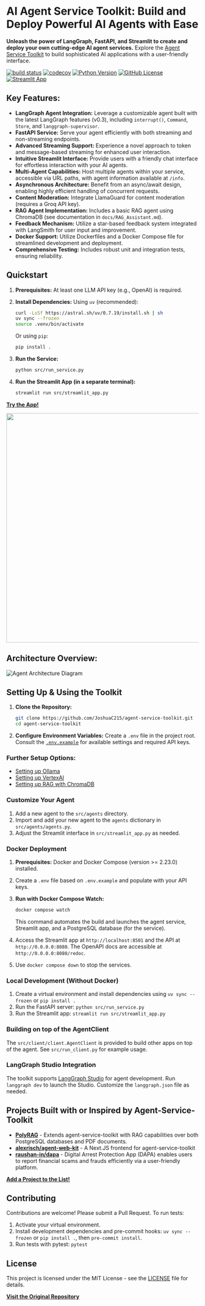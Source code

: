 # AI Agent Service Toolkit: Build and Deploy Powerful AI Agents with Ease

**Unleash the power of LangGraph, FastAPI, and Streamlit to create and deploy your own cutting-edge AI agent services.** Explore the [Agent Service Toolkit](https://github.com/JoshuaC215/agent-service-toolkit) to build sophisticated AI applications with a user-friendly interface.

[![build status](https://github.com/JoshuaC215/agent-service-toolkit/actions/workflows/test.yml/badge.svg)](https://github.com/JoshuaC215/agent-service-toolkit/actions/workflows/test.yml)
[![codecov](https://codecov.io/github/JoshuaC215/agent-service-toolkit/graph/badge.svg?token=5MTJSYWD05)](https://codecov.io/github/JoshuaC215/agent-service-toolkit)
[![Python Version](https://img.shields.io/python/required-version-toml?tomlFilePath=https%3A%2F%2Fraw.githubusercontent.com%2FJoshuaC215%2Fagent-service-toolkit%2Frefs%2Fheads%2Fmain%2Fpyproject.toml)](https://github.com/JoshuaC215/agent-service-toolkit/blob/main/pyproject.toml)
[![GitHub License](https://img.shields.io/github/license/JoshuaC215/agent-service-toolkit)](https://github.com/JoshuaC215/agent-service-toolkit/blob/main/LICENSE)
[![Streamlit App](https://static.streamlit.io/badges/streamlit_badge_black_red.svg)](https://agent-service-toolkit.streamlit.app/)

## Key Features:

*   **LangGraph Agent Integration:** Leverage a customizable agent built with the latest LangGraph features (v0.3), including `interrupt()`, `Command`, `Store`, and `langgraph-supervisor`.
*   **FastAPI Service:** Serve your agent efficiently with both streaming and non-streaming endpoints.
*   **Advanced Streaming Support:** Experience a novel approach to token and message-based streaming for enhanced user interaction.
*   **Intuitive Streamlit Interface:** Provide users with a friendly chat interface for effortless interaction with your AI agents.
*   **Multi-Agent Capabilities:** Host multiple agents within your service, accessible via URL paths, with agent information available at `/info`.
*   **Asynchronous Architecture:** Benefit from an async/await design, enabling highly efficient handling of concurrent requests.
*   **Content Moderation:** Integrate LlamaGuard for content moderation (requires a Groq API key).
*   **RAG Agent Implementation:** Includes a basic RAG agent using ChromaDB (see documentation in `docs/RAG_Assistant.md`).
*   **Feedback Mechanism:** Utilize a star-based feedback system integrated with LangSmith for user input and improvement.
*   **Docker Support:** Utilize Dockerfiles and a Docker Compose file for streamlined development and deployment.
*   **Comprehensive Testing:** Includes robust unit and integration tests, ensuring reliability.

## Quickstart

1.  **Prerequisites:** At least one LLM API key (e.g., OpenAI) is required.
2.  **Install Dependencies:** Using `uv` (recommended):

    ```bash
    curl -LsSf https://astral.sh/uv/0.7.19/install.sh | sh
    uv sync --frozen
    source .venv/bin/activate
    ```
    Or using `pip`:
    ```bash
    pip install .
    ```
3.  **Run the Service:**

    ```bash
    python src/run_service.py
    ```
4.  **Run the Streamlit App (in a separate terminal):**

    ```bash
    streamlit run src/streamlit_app.py
    ```

**[Try the App!](https://agent-service-toolkit.streamlit.app/)**

<a href="https://agent-service-toolkit.streamlit.app/"><img src="media/app_screenshot.png" width="600"></a>

## Architecture Overview:

![Agent Architecture Diagram](media/agent_architecture.png)

## Setting Up & Using the Toolkit

1.  **Clone the Repository:**

    ```bash
    git clone https://github.com/JoshuaC215/agent-service-toolkit.git
    cd agent-service-toolkit
    ```
2.  **Configure Environment Variables:** Create a `.env` file in the project root.  Consult the [`.env.example`](./.env.example) for available settings and required API keys.

### Further Setup Options:

*   [Setting up Ollama](docs/Ollama.md)
*   [Setting up VertexAI](docs/VertexAI.md)
*   [Setting up RAG with ChromaDB](docs/RAG_Assistant.md)

### Customize Your Agent

1.  Add a new agent to the `src/agents` directory.
2.  Import and add your new agent to the `agents` dictionary in `src/agents/agents.py`.
3.  Adjust the Streamlit interface in `src/streamlit_app.py` as needed.

### Docker Deployment

1.  **Prerequisites:** Docker and Docker Compose (version >= 2.23.0) installed.
2.  Create a `.env` file based on `.env.example` and populate with your API keys.
3.  **Run with Docker Compose Watch:**

    ```bash
    docker compose watch
    ```

    This command automates the build and launches the agent service, Streamlit app, and a PostgreSQL database (for the service).
4.  Access the Streamlit app at `http://localhost:8501` and the API at `http://0.0.0.0:8080`. The OpenAPI docs are accessible at `http://0.0.0.0:8080/redoc`.
5.  Use `docker compose down` to stop the services.

### Local Development (Without Docker)

1.  Create a virtual environment and install dependencies using `uv sync --frozen` or `pip install .`
2.  Run the FastAPI server: `python src/run_service.py`
3.  Run the Streamlit app: `streamlit run src/streamlit_app.py`

### Building on top of the AgentClient

The `src/client/client.AgentClient` is provided to build other apps on top of the agent. See `src/run_client.py` for example usage.

### LangGraph Studio Integration

The toolkit supports [LangGraph Studio](https://langchain-ai.github.io/langgraph/concepts/langgraph_studio/) for agent development.  Run `langgraph dev` to launch the Studio.  Customize the `langgraph.json` file as needed.

## Projects Built with or Inspired by Agent-Service-Toolkit

*   **[PolyRAG](https://github.com/QuentinFuxa/PolyRAG)** - Extends agent-service-toolkit with RAG capabilities over both PostgreSQL databases and PDF documents.
*   **[alexrisch/agent-web-kit](https://github.com/alexrisch/agent-web-kit)** - A Next.JS frontend for agent-service-toolkit
*   **[raushan-in/dapa](https://github.com/raushan-in/dapa)** - Digital Arrest Protection App (DAPA) enables users to report financial scams and frauds efficiently via a user-friendly platform.

**[Add a Project to the List!](https://github.com/JoshuaC215/agent-service-toolkit)**

## Contributing

Contributions are welcome! Please submit a Pull Request.
To run tests:

1.  Activate your virtual environment.
2.  Install development dependencies and pre-commit hooks: `uv sync --frozen` or `pip install .`, then `pre-commit install`.
3.  Run tests with pytest: `pytest`

## License

This project is licensed under the MIT License - see the [LICENSE](LICENSE) file for details.

**[Visit the Original Repository](https://github.com/JoshuaC215/agent-service-toolkit)**